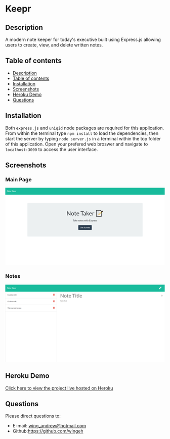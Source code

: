 # Keepr

## Description
A modern note keeper for today's executive built using Express.js allowing users to create, view, and delete written notes.

## Table of contents
  - [Description](#description)
  - [Table of contents](#table-of-contents)
  - [Installation](#installation)
  - [Screenshots](#screenshots)
  - [Heroku Demo](#heroku-demo)
  - [Questions](#questions)

## Installation
 Both `express.js` and `uniqid` node packages are required for this application. From within the terminal type `npm install` to load the dependencies, then start the server by typing `node server.js` in a terminal within the top folder of this application. Open your prefered web broswer and navigate to `localhost:3000` to access the user interface.

## Screenshots

### Main Page
![Main Page](./Assets/main.jpg)

### Notes
![Notes](./Assets/notes.jpg)

## Heroku Demo

[Click here to view the project live hosted on Heroku](https://keepr-note-taker.herokuapp.com/)

## Questions
Please direct questions to:
- E-mail: wing_andrew@hotmail.com
- Github:<https://github.com/wingeh>

